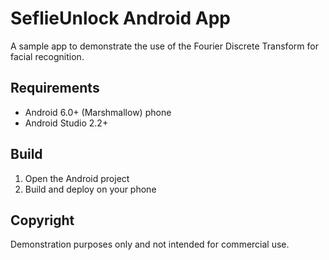 # SeflieUnlock Android App

A sample app to demonstrate the use of the Fourier Discrete Transform for facial recognition.

## Requirements
* Android 6.0+ (Marshmallow) phone
* Android Studio 2.2+

## Build
1. Open the Android project
3. Build and deploy on your phone

## Copyright
Demonstration purposes only and not intended for commercial use.
